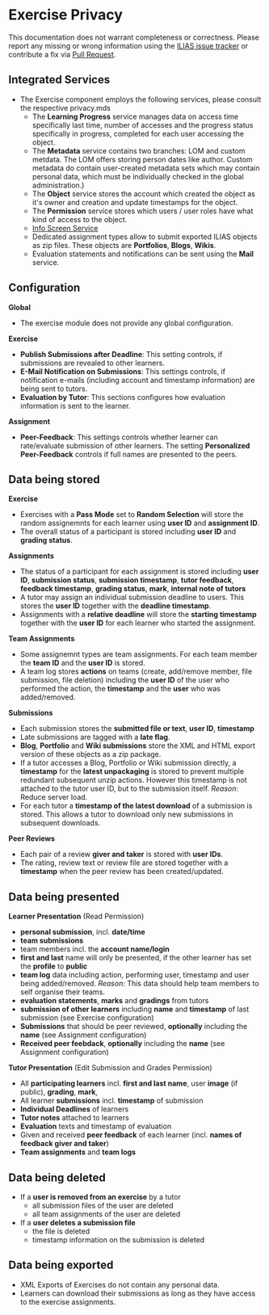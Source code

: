 # Exercise Privacy

This documentation does not warrant completeness or correctness. Please report any
missing or wrong information using the [ILIAS issue tracker](https://mantis.ilias.de)
or contribute a fix via [Pull Request](../../docs/development/contributing.md#pull-request-to-the-repositories).

## Integrated Services

- The Exercise component employs the following services, please consult the respective privacy.mds
    - The **Learning Progress** service manages data on access time specifically last time, number of accesses and the progress status specifically in progress, completed for each user accessing the object.
    - The **Metadata** service contains two branches: LOM and custom metdata. The LOM offers storing person dates like author. Custom metadata do contain user-created metadata sets which may contain personal data, which must be individually checked in the global administration.)
    - The **Object** service stores the account which created the
      object as it's owner and creation and update timestamps for the
      object.
    - The **Permission** service stores which users / user roles have what kind
      of access to the object.
    - [Info Screen Service](../../Services/InfoScreen/PRIVACY.md)
    - Dedicated assignment types allow to submit exported ILIAS objects as zip files. These objects are **Portfolios**, **Blogs**, **Wikis**.
    - Evaluation statements and notifications can be sent using the **Mail** service.

## Configuration

**Global**

  - The exercise module does not provide any global configuration.

**Exercise**

  - **Publish Submissions after Deadline**: This setting controls, if submissions are revealed to other learners.
  - **E-Mail Notification on Submissions**: This settings controls, if notification e-mails (including account and timestamp information) are being sent to tutors.
  - **Evaluation by Tutor**: This sections configures how evaluation information is sent to the learner.

**Assignment**

  - **Peer-Feedback**: This settings controls whether learner can rate/evaluate submission of other learners. The setting **Personalized Peer-Feedback** controls if full names are presented to the peers.

## Data being stored

**Exercise**
- Exercises with a **Pass Mode** set to **Random Selection** will store the random assignemnts for each learner using **user ID** and **assignment ID**.
- The overall status of a participant is stored including **user ID** and **grading status**.

**Assignments**
- The status of a participant for each assignment is stored including **user ID**, **submission status**, **submission timestamp**, **tutor feedback**, **feedback timestamp**, **grading status**, **mark**, **internal note of tutors**
- A tutor may assign an individual submission deadline to users. This stores the **user ID** together with the **deadline timestamp**.
- Assignments with a **relative deadline** will store the **starting timestamp** together with the **user ID** for each learner who started the assignment.

**Team Assignments**
- Some assignemnt types are team assignments. For each team member the **team ID** and the **user ID** is stored.
- A team log stores **actions** on teams (create, add/remove member, file submission, file deletion) including the **user ID** of the user who performed the action, the **timestamp** and the **user** who was added/removed.

**Submissions**
- Each submission stores the **submitted file or text**, **user ID**, **timestamp**
- Late submissions are tagged with a **late flag**.
- **Blog**, **Portfolio** and **Wiki submissions** store the XML and HTML export version of these objects as a zip package.
- If a tutor accesses a Blog, Portfolio or Wiki submission directly, a **timestamp** for the **latest unpackaging** is stored to prevent multiple redundant subsequent unzip actions. However this timestamp is not attached to the tutor user ID, but to the submission itself. _Reason_: Reduce server load.
- For each tutor a **timestamp of the latest download** of a submission is stored. This allows a tutor to download only new submissions in subsequent downloads.

**Peer Reviews**
- Each pair of a review **giver and taker** is stored with **user IDs**.
- The rating, review text or review file are stored together with a **timestamp** when the peer review has been created/updated.

## Data being presented

**Learner Presentation** (Read Permission)
- **personal submission**, incl. **date/time**
- **team submissions**
- team members incl. the **account name/login**
- **first and last** name will only be presented, if the other learner has set the **profile** to **public**
- **team log** data including action, performing user, timestamp and user being added/removed. _Reason_: This data should help team members to self organise their teams.
- **evaluation statements**, **marks** and **gradings** from tutors
- **submission of other learners** including **name** and **timestamp** of last submission (see Exercise configuration)
- **Submissions** that should be peer reviewed, **optionally** including the **name** (see Assignment configuration)
- **Received peer feebdack**, **optionally** including the **name** (see Assignment configuration)

**Tutor Presentation** (Edit Submission and Grades Permission)
- All **participating learners** incl. **first and last name**, user **image** (if public), **grading**, **mark**, 
- All learner **submissions** incl. **timestamp** of submission
- **Individual Deadlines** of learners
- **Tutor notes** attached to learners
- **Evaluation** texts and timestamp of evaluation
- Given and received **peer feedback** of each learner (incl. **names of feedback giver and taker**)
- **Team assignments** and **team logs**

## Data being deleted

- If a **user is removed from an exercise** by a tutor
  - all submission files of the user are deleted
  - all team assignments of the user are deleted
- If a **user deletes a submission file**
  - the file is deleted
  - timestamp information on the submission is deleted


## Data being exported

- XML Exports of Exercises do not contain any personal data.
- Learners can download their submissions as long as they have access to the exercise assignments.
